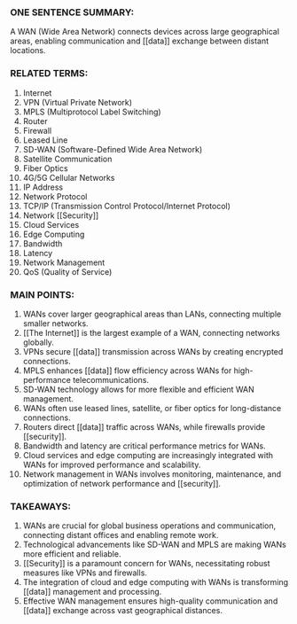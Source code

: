 ### ONE SENTENCE SUMMARY:
A WAN (Wide Area Network) connects devices across large geographical areas, enabling communication and [[data]] exchange between distant locations.

### RELATED TERMS:
1. Internet
2. VPN (Virtual Private Network)
3. MPLS (Multiprotocol Label Switching)
4. Router
5. Firewall
6. Leased Line
7. SD-WAN (Software-Defined Wide Area Network)
8. Satellite Communication
9. Fiber Optics
10. 4G/5G Cellular Networks
11. IP Address
12. Network Protocol
13. TCP/IP (Transmission Control Protocol/Internet Protocol)
14. Network [[Security]]
15. Cloud Services
16. Edge Computing
17. Bandwidth
18. Latency
19. Network Management
20. QoS (Quality of Service)

### MAIN POINTS:
1. WANs cover larger geographical areas than LANs, connecting multiple smaller networks.
2. [[The Internet]] is the largest example of a WAN, connecting networks globally.
3. VPNs secure [[data]] transmission across WANs by creating encrypted connections.
4. MPLS enhances [[data]] flow efficiency across WANs for high-performance telecommunications.
5. SD-WAN technology allows for more flexible and efficient WAN management.
6. WANs often use leased lines, satellite, or fiber optics for long-distance connections.
7. Routers direct [[data]] traffic across WANs, while firewalls provide [[security]].
8. Bandwidth and latency are critical performance metrics for WANs.
9. Cloud services and edge computing are increasingly integrated with WANs for improved performance and scalability.
10. Network management in WANs involves monitoring, maintenance, and optimization of network performance and [[security]].

### TAKEAWAYS:
1. WANs are crucial for global business operations and communication, connecting distant offices and enabling remote work.
2. Technological advancements like SD-WAN and MPLS are making WANs more efficient and reliable.
3. [[Security]] is a paramount concern for WANs, necessitating robust measures like VPNs and firewalls.
4. The integration of cloud and edge computing with WANs is transforming [[data]] management and processing.
5. Effective WAN management ensures high-quality communication and [[data]] exchange across vast geographical distances.